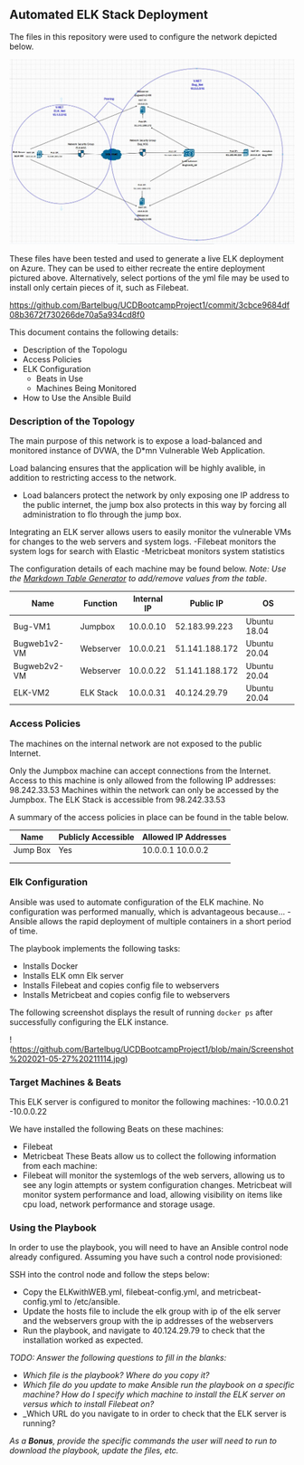 ## Automated ELK Stack Deployment

The files in this repository were used to configure the network depicted below.

![ELK Stack Network Diagram](https://github.com/Bartelbug/UCDBootcampProject1/blob/main/HWwk12.jpg)

These files have been tested and used to generate a live ELK deployment on Azure. They can be used to either recreate the entire deployment pictured above. Alternatively, select portions of the yml file may be used to install only certain pieces of it, such as Filebeat.

  https://github.com/Bartelbug/UCDBootcampProject1/commit/3cbce9684df08b3672f730266de70a5a934cd8f0

This document contains the following details:
- Description of the Topologu
- Access Policies
- ELK Configuration
  - Beats in Use
  - Machines Being Monitored
- How to Use the Ansible Build


### Description of the Topology

The main purpose of this network is to expose a load-balanced and monitored instance of DVWA, the D*mn Vulnerable Web Application.

Load balancing ensures that the application will be highly avalible, in addition to restricting access to the network.
- Load balancers protect the network by only exposing one IP address to the public internet, the jump box also protects in this way by forcing all administration to flo through the jump box.

Integrating an ELK server allows users to easily monitor the vulnerable VMs for changes to the web servers and system logs.
-Filebeat monitors the system logs for search with Elastic
-Metricbeat monitors system statistics

The configuration details of each machine may be found below.
_Note: Use the [Markdown Table Generator](http://www.tablesgenerator.com/markdown_tables) to add/remove values from the table_.

| Name         | Function  | Internal IP | Public IP      | OS           |
|--------------|-----------|-------------|----------------|--------------|
| Bug-VM1      | Jumpbox   | 10.0.0.10   | 52.183.99.223  | Ubuntu 18.04 |
| Bugweb1v2-VM | Webserver | 10.0.0.21   | 51.141.188.172 | Ubuntu 20.04 |
| Bugweb2v2-VM | Webserver | 10.0.0.22   | 51.141.188.172 | Ubuntu 20.04 |
| ELK-VM2      | ELK Stack | 10.0.0.31   | 40.124.29.79   | Ubuntu 20.04 |

### Access Policies

The machines on the internal network are not exposed to the public Internet. 

Only the Jumpbox machine can accept connections from the Internet. Access to this machine is only allowed from the following IP addresses:
98.242.33.53
Machines within the network can only be accessed by the Jumpbox.
The ELK Stack is accessible from 98.242.33.53

A summary of the access policies in place can be found in the table below.

| Name     | Publicly Accessible | Allowed IP Addresses |
|----------|---------------------|----------------------|
| Jump Box | Yes                 | 10.0.0.1 10.0.0.2    |
|          |                     |                      |
|          |                     |                      |

### Elk Configuration

Ansible was used to automate configuration of the ELK machine. No configuration was performed manually, which is advantageous because...
-Ansible allows the rapid deployment of multiple containers in a short period of time.

The playbook implements the following tasks:
- Installs Docker
- Installs ELK omn Elk server
- Installs Filebeat and copies config file to webservers
- Installs Metricbeat and copies config file to webservers

The following screenshot displays the result of running `docker ps` after successfully configuring the ELK instance.

!(https://github.com/Bartelbug/UCDBootcampProject1/blob/main/Screenshot%202021-05-27%20211114.jpg)

### Target Machines & Beats
This ELK server is configured to monitor the following machines:
-10.0.0.21
-10.0.0.22

We have installed the following Beats on these machines:
- Filebeat
- Metricbeat
These Beats allow us to collect the following information from each machine:
- Filebeat will monitor the systemlogs of the web servers, allowing us to see any login attempts or system configuration changes. Metricbeat will monitor system performance and load, allowing visibility on items like cpu load, network performance and storage usage.

### Using the Playbook
In order to use the playbook, you will need to have an Ansible control node already configured. Assuming you have such a control node provisioned: 

SSH into the control node and follow the steps below:
- Copy the ELKwithWEB.yml, filebeat-config.yml, and metricbeat-config.yml to /etc/ansible.
- Update the hosts file to include the elk group with ip of the elk server and the webservers group with the ip addresses of the webservers 
- Run the playbook, and navigate to 40.124.29.79 to check that the installation worked as expected.

_TODO: Answer the following questions to fill in the blanks:_
- _Which file is the playbook? Where do you copy it?_
- _Which file do you update to make Ansible run the playbook on a specific machine? How do I specify which machine to install the ELK server on versus which to install Filebeat on?_
- _Which URL do you navigate to in order to check that the ELK server is running?

_As a **Bonus**, provide the specific commands the user will need to run to download the playbook, update the files, etc._
